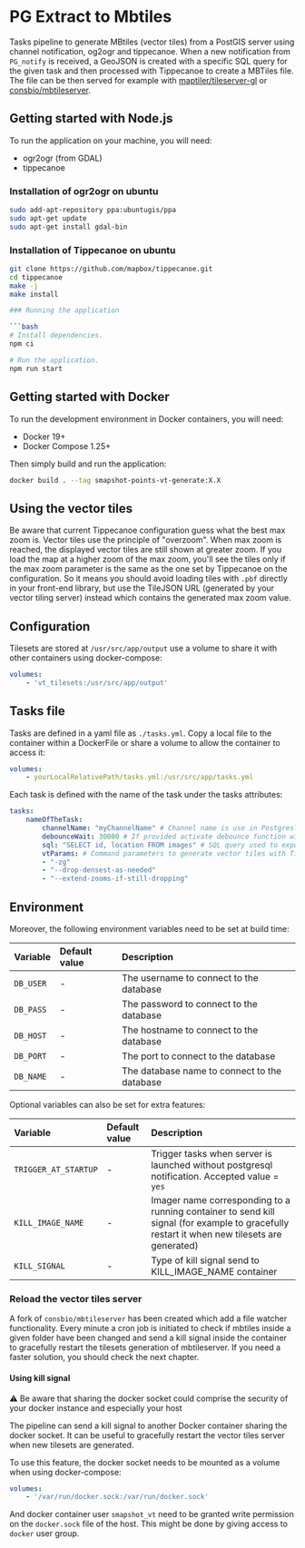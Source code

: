 # PG Extract to Mbtiles

Tasks pipeline to generate MBtiles (vector tiles) from a PostGIS server using channel notification, og2ogr and tippecanoe. When a new notification from `PG_notify` is received, a GeoJSON is created with a specific SQL query for the given task and then processed with Tippecanoe to create a MBTiles file. The file can be then served for example with [maptiler/tileserver-gl](https://github.com/maptiler/tileserver-gl) or [consbio/mbtileserver](https://github.com/consbio/mbtileserver).

## Getting started with Node.js

To run the application on your machine, you will need:

* ogr2ogr (from GDAL)
* tippecanoe

### Installation of ogr2ogr on ubuntu

```bash
sudo add-apt-repository ppa:ubuntugis/ppa
sudo apt-get update
sudo apt-get install gdal-bin
```

### Installation of Tippecanoe on ubuntu

```bash
git clone https://github.com/mapbox/tippecanoe.git
cd tippecanoe
make -j
make install

### Running the application

```bash
# Install dependencies.
npm ci

# Run the application.
npm run start
```

## Getting started with Docker

To run the development environment in Docker containers, you will need:

* Docker 19+
* Docker Compose 1.25+

Then simply build and run the application:

```bash
docker build . --tag smapshot-points-vt-generate:X.X
```

## Using the vector tiles

Be aware that current Tippecanoe configuration guess what the best max zoom is. Vector tiles use the principle of "overzoom". When max zoom is reached, the displayed vector tiles are still shown at greater zoom. If you load the map at a higher zoom of the max zoom, you'll see the tiles only if the max zoom parameter is the same as the one set by Tippecanoe on the configuration. So it means you should avoid loading tiles with `.pbf` directly in your front-end library, but use the TileJSON URL (generated by your vector tiling server) instead which contains the generated max zoom value.

## Configuration

Tilesets are stored at `/usr/src/app/output` use a volume to share it with other containers using docker-compose:

```yaml
volumes:
    - 'vt_tilesets:/usr/src/app/output'
```

## Tasks file

Tasks are defined in a yaml file as `./tasks.yml`. Copy a local file to the container within a DockerFile or share a volume to allow the container to access it:

```yaml
volumes:
    - yourLocalRelativePath/tasks.yml:/usr/src/app/tasks.yml
```

Each task is defined with the name of the task under the tasks attributes:

```yaml
tasks:
    nameOfTheTask:
        channelName: "myChannelName" # Channel name is use in Postgresl to trigger a new task with for example 'NOTIFY myChannelName;'
        debounceWait: 30000 # If provided activate debounce function with timing provided in ms
        sql: "SELECT id, location FROM images" # SQL query used to export data to GeoJSON. Geometry is automagically discovered. Other attributes are stored in the properties of each feature
        vtParams: # Command parameters to generate vector tiles with Tippecanoe. Default are '--force', '--quiet' and export-input paths.
        - "-zg"
        - "--drop-densest-as-needed"
        - "--extend-zooms-if-still-dropping"
```

## Environment

Moreover, the following environment variables need to be set at build time:

Variable                         | Default value                                | Description
:---                             | :---                                         | :---
`DB_USER`                        | -                                            | The username to connect to the database
`DB_PASS`                        | -                                            | The password to connect to the database
`DB_HOST`                        | -                                            | The hostname to connect to the database
`DB_PORT`                        | -                                            | The port to connect to the database
`DB_NAME`                        | -                                            | The database name to connect to the database

Optional variables can also be set for extra features:

Variable                         | Default value                                | Description
:---                             | :---                                         | :---
`TRIGGER_AT_STARTUP`             | -                                            | Trigger tasks when server is launched without postgresql notification. Accepted value = `yes`
`KILL_IMAGE_NAME`                | -                                            | Imager name corresponding to a running container to send kill signal (for example to gracefully restart it when new tilesets are generated)
`KILL_SIGNAL`                    | -                                            | Type of kill signal send to KILL_IMAGE_NAME container

### Reload the vector tiles server

A fork of `consbio/mbtileserver` has been created which add a file watcher functionality. Every minute a cron job is initiated to check if mbtiles inside a given folder have been changed and send a kill signal inside the container to gracefully restart the tilesets generation of mbtileserver. If you need a faster solution, you should check the next chapter.

#### Using kill signal

⚠ Be aware that sharing the docker socket could comprise the security of your docker instance and especially your host

The pipeline can send a kill signal to another Docker container sharing the docker socket. It can be useful to gracefully restart the vector tiles server when new tilesets are generated.

To use this feature, the docker socket needs to be mounted as a volume when using docker-compose:

```yaml
volumes:
    - '/var/run/docker.sock:/var/run/docker.sock'
```

And docker container user `smapshot_vt` need to be granted write permission on the `docker.sock` file of the host. This might be done by giving access to `docker` user group.
